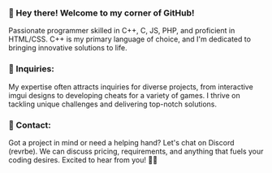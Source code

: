 ### 👋 Hey there! Welcome to my corner of GitHub! 
Passionate programmer skilled in C++, C, JS, PHP, and proficient in HTML/CSS. C++ is my primary language of choice, and I'm dedicated to bringing innovative solutions to life.

### 🔧 Inquiries: 
My expertise often attracts inquiries for diverse projects, from interactive imgui designs to developing cheats for a variety of games. I thrive on tackling unique challenges and delivering top-notch solutions.

### 💬 Contact:
Got a project in mind or need a helping hand? Let's chat on Discord (revrbe). We can discuss pricing, requirements, and anything that fuels your coding desires. Excited to hear from you! 🤝✨
